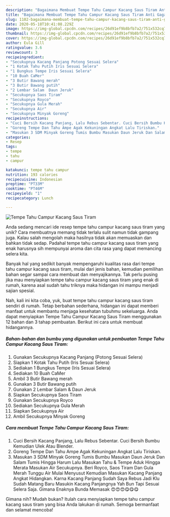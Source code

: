 ```yaml
---
description: "Bagaimana Membuat Tempe Tahu Campur Kacang Saus Tiram Anti Gagal"
title: "Bagaimana Membuat Tempe Tahu Campur Kacang Saus Tiram Anti Gagal"
slug: 1102-bagaimana-membuat-tempe-tahu-campur-kacang-saus-tiram-anti-gagal
date: 2020-05-18T10:41:08.229Z
image: https://img-global.cpcdn.com/recipes/26d91ef9b8bfb7a2/751x532cq70/tempe-tahu-campur-kacang-saus-tiram-foto-resep-utama.jpg
thumbnail: https://img-global.cpcdn.com/recipes/26d91ef9b8bfb7a2/751x532cq70/tempe-tahu-campur-kacang-saus-tiram-foto-resep-utama.jpg
cover: https://img-global.cpcdn.com/recipes/26d91ef9b8bfb7a2/751x532cq70/tempe-tahu-campur-kacang-saus-tiram-foto-resep-utama.jpg
author: Eula Gill
ratingvalue: 3.6
reviewcount: 3
recipeingredient:
- "Secukupnya Kacang Panjang Potong Sesuai Selera"
- "1 Kotak Tahu Putih Iris Sesuai Selera"
- "1 Bungkus Tempe Iris Sesuai Selera"
- "10 Buah CaMer"
- "3 Butir Bawang merah"
- "3 Butir Bawang putih"
- "2 Lembar Salam  Daun Jeruk"
- "Secukupnya Saos Tiram"
- "Secukupnya Royco"
- "Secukupnya Gula Merah"
- "Secukupnya Air"
- "Secukupnya Minyak Goreng"
recipeinstructions:
- "Cuci Bersih Kacang Panjang, Lalu Rebus Sebentar. Cuci Bersih Bumbu Kemudian Ulek Atau Blender."
- "Goreng Tempe Dan Tahu Ampe Agak Kekuningan Angkat Lalu Tiriskan."
- "Masukan 3 SDM Minyak Goreng Tumis Bumbu Masukan Daun Jeruk Dan Salam Tumis Hingga Harum Lalu Masukan Tahu &amp; Tempe Aduk Hingga Merata Masukan Air Secukupnya. Beri Royco, Saos Tiram Dan Gula Merah Tunggu Air Mulai Menyusut Kemudian Masukan Kacang Panjang Angkat Hidangkan. Karna Kacang Panjang Sudah Saya Rebus Jadi Klu Sudah Matang Baru Masukin Kacang Panjangnya Yah Bun Tapi Sesuai Selera Saja. Gimana Enaknya Bunda Memasak 😍😍😍😋😋😋"
categories:
- Resep
tags:
- tempe
- tahu
- campur

katakunci: tempe tahu campur 
nutrition: 193 calories
recipecuisine: Indonesian
preptime: "PT33M"
cooktime: "PT46M"
recipeyield: "1"
recipecategory: Lunch

---
```



![Tempe Tahu Campur Kacang Saus Tiram](https://img-global.cpcdn.com/recipes/26d91ef9b8bfb7a2/751x532cq70/tempe-tahu-campur-kacang-saus-tiram-foto-resep-utama.jpg)

Anda sedang mencari ide resep tempe tahu campur kacang saus tiram yang unik? Cara membuatnya memang tidak terlalu sulit namun tidak gampang juga. Kalau salah mengolah maka hasilnya tidak akan memuaskan dan bahkan tidak sedap. Padahal tempe tahu campur kacang saus tiram yang enak harusnya sih mempunyai aroma dan cita rasa yang dapat memancing selera kita.



Banyak hal yang sedikit banyak mempengaruhi kualitas rasa dari tempe tahu campur kacang saus tiram, mulai dari jenis bahan, kemudian pemilihan bahan segar sampai cara membuat dan menyajikannya. Tak perlu pusing jika mau menyiapkan tempe tahu campur kacang saus tiram yang enak di rumah, karena asal sudah tahu triknya maka hidangan ini mampu menjadi sajian spesial.


Nah, kali ini kita coba, yuk, buat tempe tahu campur kacang saus tiram sendiri di rumah. Tetap berbahan sederhana, hidangan ini dapat memberi manfaat untuk membantu menjaga kesehatan tubuhmu sekeluarga. Anda dapat menyiapkan Tempe Tahu Campur Kacang Saus Tiram menggunakan 12 bahan dan 3 tahap pembuatan. Berikut ini cara untuk membuat hidangannya.

<!--inarticleads1-->

##### Bahan-bahan dan bumbu yang digunakan untuk pembuatan Tempe Tahu Campur Kacang Saus Tiram:

1. Gunakan Secukupnya Kacang Panjang (Potong Sesuai Selera)
1. Siapkan 1 Kotak Tahu Putih (Iris Sesuai Selera)
1. Sediakan 1 Bungkus Tempe (Iris Sesuai Selera)
1. Sediakan 10 Buah CaMer
1. Ambil 3 Butir Bawang merah
1. Gunakan 3 Butir Bawang putih
1. Gunakan 2 Lembar Salam &amp; Daun Jeruk
1. Siapkan Secukupnya Saos Tiram
1. Gunakan Secukupnya Royco
1. Sediakan Secukupnya Gula Merah
1. Siapkan Secukupnya Air
1. Ambil Secukupnya Minyak Goreng




<!--inarticleads2-->

##### Cara membuat Tempe Tahu Campur Kacang Saus Tiram:

1. Cuci Bersih Kacang Panjang, Lalu Rebus Sebentar. Cuci Bersih Bumbu Kemudian Ulek Atau Blender.
1. Goreng Tempe Dan Tahu Ampe Agak Kekuningan Angkat Lalu Tiriskan.
1. Masukan 3 SDM Minyak Goreng Tumis Bumbu Masukan Daun Jeruk Dan Salam Tumis Hingga Harum Lalu Masukan Tahu &amp; Tempe Aduk Hingga Merata Masukan Air Secukupnya. Beri Royco, Saos Tiram Dan Gula Merah Tunggu Air Mulai Menyusut Kemudian Masukan Kacang Panjang Angkat Hidangkan. Karna Kacang Panjang Sudah Saya Rebus Jadi Klu Sudah Matang Baru Masukin Kacang Panjangnya Yah Bun Tapi Sesuai Selera Saja. Gimana Enaknya Bunda Memasak 😍😍😍😋😋😋




Gimana nih? Mudah bukan? Itulah cara menyiapkan tempe tahu campur kacang saus tiram yang bisa Anda lakukan di rumah. Semoga bermanfaat dan selamat mencoba!
